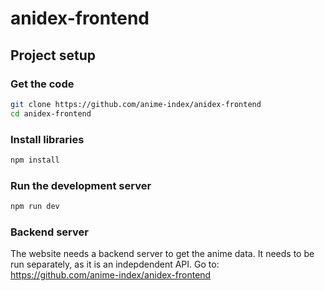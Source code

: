 # anidex-frontend

## Project setup

### Get the code
```sh
git clone https://github.com/anime-index/anidex-frontend
cd anidex-frontend
```

### Install libraries
```sh
npm install
```

### Run the development server
```sh
npm run dev
```

### Backend server
The website needs a backend server to get the anime data. It needs to be run separately, as it is an indepdendent API. Go to: https://github.com/anime-index/anidex-frontend
